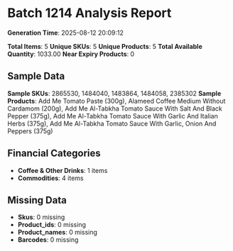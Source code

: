 # Batch 1214 Analysis Report

**Generation Time**: 2025-08-12 20:09:12

**Total Items**: 5
**Unique SKUs**: 5
**Unique Products**: 5
**Total Available Quantity**: 1033.00
**Near Expiry Products**: 0

## Sample Data
**Sample SKUs**: 2865530, 1484040, 1483864, 1484058, 2385302
**Sample Products**: Add Me Tomato Paste (300g), Alameed Coffee Medium Without Cardamom (200g), Add Me Al-Tabkha Tomato Sauce With Salt And Black Pepper (375g), Add Me Al-Tabkha Tomato Sauce With Garlic And Italian Herbs (375g), Add Me Al-Tabkha Tomato Sauce With Garlic, Onion And Peppers (375g)

## Financial Categories
- **Coffee & Other Drinks**: 1 items
- **Commodities**: 4 items

## Missing Data
- **Skus**: 0 missing
- **Product_ids**: 0 missing
- **Product_names**: 0 missing
- **Barcodes**: 0 missing
